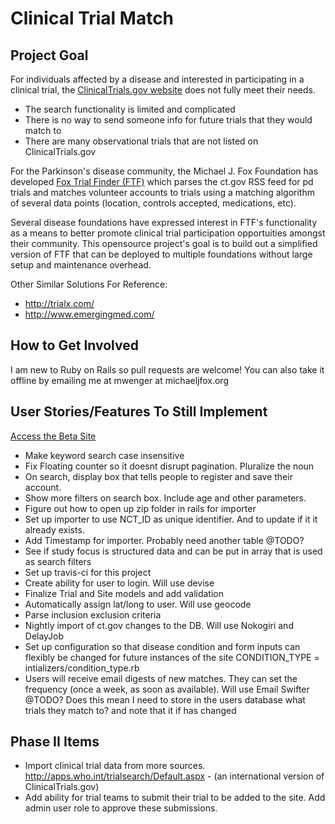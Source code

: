 Clinical Trial Match
=======


Project Goal
-----------
For individuals affected by a disease and interested in participating in a clinical trial, the <a href="http://clinicaltrials.gov/" target="_blank">ClinicalTrials.gov website</a> does not fully meet their needs.
* The search functionality is limited and complicated
* There is no way to send someone info for future trials that they would match to
* There are many observational trials that are not listed on ClinicalTrials.gov 

For the Parkinson's disease community, the Michael J. Fox Foundation has developed <a href="https://foxtrialfinder.michaeljfox.org/" target="_blank">Fox Trial Finder (FTF)</a> which parses the ct.gov RSS feed for pd trials and matches volunteer accounts to trials using a matching algorithm of several data points (location, controls accepted, medications, etc).

Several disease foundations have expressed interest in FTF's functionality as a means to better promote clinical trial participation opportuities amongst their community. This opensource project's goal is to build out a simplified version of FTF that can be deployed to multiple foundations without large setup and maintenance overhead.

Other Similar Solutions For Reference:
* <a href="http://trialx.com/">http://trialx.com/</a>
* <a href="http://www.emergingmed.com/">http://www.emergingmed.com/</a>


How to Get Involved
-----------
I am new to Ruby on Rails so pull requests are welcome!
You can also take it offline by emailing me at mwenger at michaeljfox.org


User Stories/Features To Still Implement
-----------
<a href="http://shrouded-river-3637.herokuapp.com/" target="_blank">Access the Beta Site</a>
* Make keyword search case insensitive
* Fix Floating counter so it doesnt disrupt pagination. Pluralize the noun
* On search, display box that tells people to register and save their account.
* Show more filters on search box. Include age and other parameters.
* Figure out how to open up zip folder in rails for importer
* Set up importer to use NCT_ID as unique identifier. And to update if it it already exists.
* Add Timestamp for importer. Probably need another table @TODO?
* See if study focus is structured data and can be put in array that is used as search filters
* Set up travis-ci for this project
* Create ability for user to login. Will use devise
* Finalize Trial and Site models and add validation
* Automatically assign lat/long to user. Will use geocode
* Parse inclusion exclusion criteria
* Nightly import of ct.gov changes to the DB. Will use Nokogiri and DelayJob
* Set up configuration so that disease condition and form inputs can flexibly be changed for future instances of the site CONDITION_TYPE = intializers/condition_type.rb
* Users will receive email digests of new matches. They can set the frequency (once a week, as soon as available). Will use Email Swifter @TODO? Does this mean I need to store in the users database what trials they match to? and note that it if has changed

Phase II Items
-----------
* Import clinical trial data from more sources. <a href="http://apps.who.int/trialsearch/Default.aspx" target="_blank">http://apps.who.int/trialsearch/Default.aspx</a> - (an international version of ClinicalTrials.gov)
* Add ability for trial teams to submit their trial to be added to the site. Add admin user role to approve these submissions.